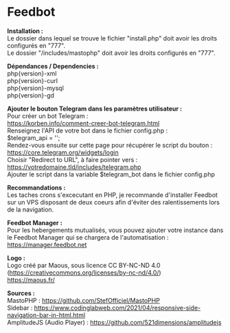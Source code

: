 # Feedbot

**Installation :**<br />
Le dossier dans lequel se trouve le fichier "install.php" doit avoir les droits configurés en "777".<br />
Le dossier "/includes/mastophp" doit avoir les droits configurés en "777".<br />

**Dépendances / Dependencies :**<br />
php{version}-xml<br />
php{version}-curl<br />
php{version}-mysql<br />
php{version}-gd<br />

**Ajouter le bouton Telegram dans les paramètres utilisateur :**<br />
Pour créer un bot Telegram :<br />
https://korben.info/comment-creer-bot-telegram.html<br />
Renseignez l'API de votre bot dans le fichier config.php :<br />
$telegram_api = '';<br />
Rendez-vous ensuite sur cette page pour récupérer le script du bouton :<br />
https://core.telegram.org/widgets/login<br />
Choisir "Redirect to URL", à faire pointer vers : https://votredomaine.tld/includes/telegram.php<br />
Ajouter le script dans la variable $telegram_bot dans le fichier config.php<br />

**Recommandations :**<br />
Les taches crons s'excecutant en PHP, je recommande d'installer Feedbot sur un VPS disposant de deux coeurs afin d'éviter des ralentissements lors de la navigation.<br />

**Feedbot Manager :**<br />
Pour les hebergements mutualisés, vous pouvez ajouter votre instance dans le Feedbot Manager qui se chargera de l'automatisation :<br />
https://manager.feedbot.net<br />

**Logo :**<br />
Logo créé par Maous, sous licence CC BY-NC-ND 4.0 (https://creativecommons.org/licenses/by-nc-nd/4.0/)<br />
https://maous.fr/<br />

**Sources :**<br />
MastoPHP : https://github.com/StefOfficiel/MastoPHP<br />
Sidebar : https://www.codinglabweb.com/2021/04/responsive-side-navigation-bar-in-html.html<br />
AmplitudeJS (Audio Player) : https://github.com/521dimensions/amplitudejs
